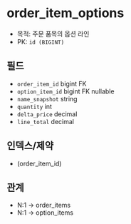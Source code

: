 # order_item_options

- 목적: 주문 품목의 옵션 라인
- PK: `id (BIGINT)`

## 필드
- `order_item_id` bigint FK
- `option_item_id` bigint FK nullable
- `name_snapshot` string
- `quantity` int
- `delta_price` decimal
- `line_total` decimal

## 인덱스/제약
- (order_item_id)

## 관계
- N:1 → order_items
- N:1 → option_items
